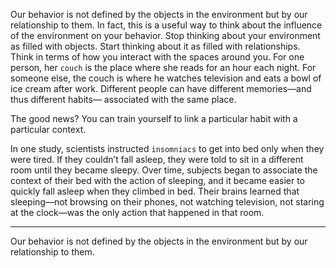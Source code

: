 Our behavior is not defined by the objects in the environment but
by our relationship to them. In fact, this is a useful way to think about
the influence of the environment on your behavior. Stop thinking
about your environment as filled with objects. Start thinking about it
as filled with relationships. Think in terms of how you interact with
the spaces around you. For one person, her `couch` is the place where
she reads for an hour each night. For someone else, the couch is where
he watches television and eats a bowl of ice cream after work. Different
people can have different memories—and thus different habits—
associated with the same place.

The good news? You can train yourself to link a particular habit
with a particular context.

In one study, scientists instructed `insomniacs` to get into bed only
when they were tired. If they couldn’t fall asleep, they were told to sit
in a different room until they became sleepy. Over time, subjects
began to associate the context of their bed with the action of sleeping,
and it became easier to quickly fall asleep when they climbed in bed.
Their brains learned that sleeping—not browsing on their phones, not
watching television, not staring at the clock—was the only action that
happened in that room.

---
Our behavior is not defined by the objects in the environment but
by our relationship to them.